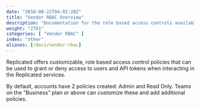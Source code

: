 ```yaml
---
date: "2018-08-22T04:02:20Z"
title: "Vendor RBAC Overview"
description: "Documentation for the role based access controls available in Replicated."
weight: "2701"
categories: [ "Vendor RBAC" ]
index: "other"
aliases: [/docs/vendor-rbac]
---
```


Replicated offers customizable, role based access control policies that can be used to grant or deny access to users and API tokens when interacting in the Replicated services.

By default, accounts have 2 policies created: Admin and Read Only. Teams on the "Business" plan or above can customize these and add additional policies.
